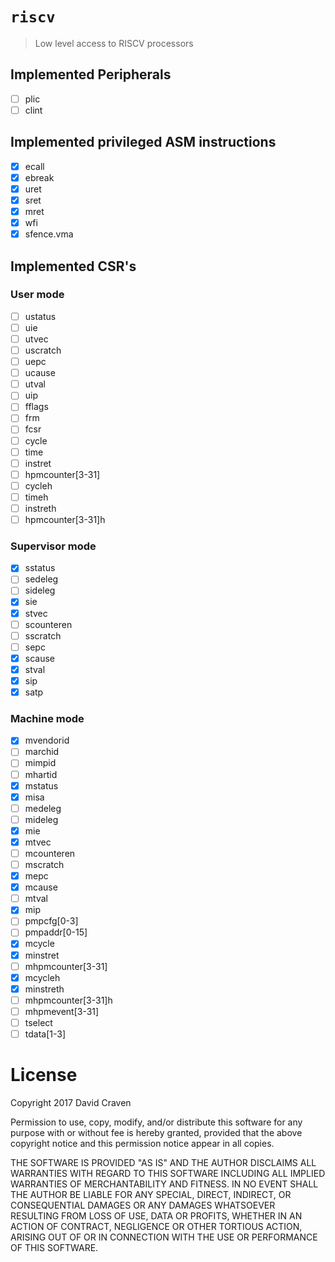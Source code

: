 # `riscv`

> Low level access to RISCV processors

## Implemented Peripherals
- [ ] plic
- [ ] clint

## Implemented privileged ASM instructions
- [x] ecall
- [x] ebreak
- [x] uret
- [x] sret
- [x] mret
- [x] wfi
- [x] sfence.vma

## Implemented CSR's

### User mode
- [ ] ustatus
- [ ] uie
- [ ] utvec
- [ ] uscratch
- [ ] uepc
- [ ] ucause
- [ ] utval
- [ ] uip
- [ ] fflags
- [ ] frm
- [ ] fcsr
- [ ] cycle
- [ ] time
- [ ] instret
- [ ] hpmcounter[3-31]
- [ ] cycleh
- [ ] timeh
- [ ] instreth
- [ ] hpmcounter[3-31]h

### Supervisor mode
- [x] sstatus
- [ ] sedeleg
- [ ] sideleg
- [x] sie
- [x] stvec
- [ ] scounteren
- [ ] sscratch
- [ ] sepc
- [x] scause
- [x] stval
- [x] sip
- [x] satp

### Machine mode
- [x] mvendorid
- [ ] marchid
- [ ] mimpid
- [ ] mhartid
- [x] mstatus
- [x] misa
- [ ] medeleg
- [ ] mideleg
- [x] mie
- [x] mtvec
- [ ] mcounteren
- [ ] mscratch
- [x] mepc
- [x] mcause
- [ ] mtval
- [x] mip
- [ ] pmpcfg[0-3]
- [ ] pmpaddr[0-15]
- [x] mcycle
- [x] minstret
- [ ] mhpmcounter[3-31]
- [x] mcycleh
- [x] minstreth
- [ ] mhpmcounter[3-31]h
- [ ] mhpmevent[3-31]
- [ ] tselect
- [ ] tdata[1-3]

# License
Copyright 2017 David Craven

Permission to use, copy, modify, and/or distribute this software for any purpose
with or without fee is hereby granted, provided that the above copyright notice
and this permission notice appear in all copies.

THE SOFTWARE IS PROVIDED "AS IS" AND THE AUTHOR DISCLAIMS ALL WARRANTIES WITH
REGARD TO THIS SOFTWARE INCLUDING ALL IMPLIED WARRANTIES OF MERCHANTABILITY AND
FITNESS. IN NO EVENT SHALL THE AUTHOR BE LIABLE FOR ANY SPECIAL, DIRECT,
INDIRECT, OR CONSEQUENTIAL DAMAGES OR ANY DAMAGES WHATSOEVER RESULTING FROM LOSS
OF USE, DATA OR PROFITS, WHETHER IN AN ACTION OF CONTRACT, NEGLIGENCE OR OTHER
TORTIOUS ACTION, ARISING OUT OF OR IN CONNECTION WITH THE USE OR PERFORMANCE OF
THIS SOFTWARE.
